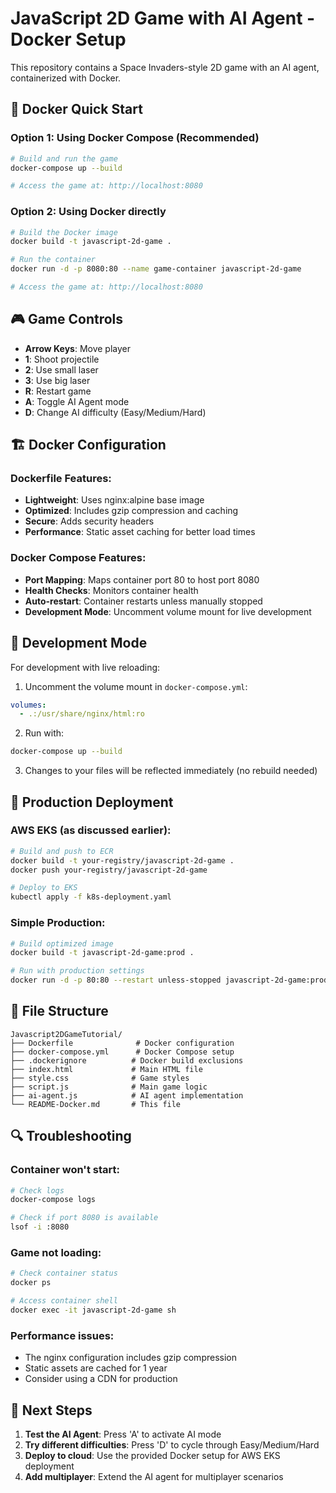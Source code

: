 # JavaScript 2D Game with AI Agent - Docker Setup

This repository contains a Space Invaders-style 2D game with an AI agent, containerized with Docker.

## 🐳 Docker Quick Start

### Option 1: Using Docker Compose (Recommended)

```bash
# Build and run the game
docker-compose up --build

# Access the game at: http://localhost:8080
```

### Option 2: Using Docker directly

```bash
# Build the Docker image
docker build -t javascript-2d-game .

# Run the container
docker run -d -p 8080:80 --name game-container javascript-2d-game

# Access the game at: http://localhost:8080
```

## 🎮 Game Controls

- **Arrow Keys**: Move player
- **1**: Shoot projectile
- **2**: Use small laser
- **3**: Use big laser
- **R**: Restart game
- **A**: Toggle AI Agent mode
- **D**: Change AI difficulty (Easy/Medium/Hard)

## 🏗️ Docker Configuration

### Dockerfile Features:
- **Lightweight**: Uses nginx:alpine base image
- **Optimized**: Includes gzip compression and caching
- **Secure**: Adds security headers
- **Performance**: Static asset caching for better load times

### Docker Compose Features:
- **Port Mapping**: Maps container port 80 to host port 8080
- **Health Checks**: Monitors container health
- **Auto-restart**: Container restarts unless manually stopped
- **Development Mode**: Uncomment volume mount for live development

## 🔧 Development Mode

For development with live reloading:

1. Uncomment the volume mount in `docker-compose.yml`:
```yaml
volumes:
  - .:/usr/share/nginx/html:ro
```

2. Run with:
```bash
docker-compose up --build
```

3. Changes to your files will be reflected immediately (no rebuild needed)

## 🚀 Production Deployment

### AWS EKS (as discussed earlier):
```bash
# Build and push to ECR
docker build -t your-registry/javascript-2d-game .
docker push your-registry/javascript-2d-game

# Deploy to EKS
kubectl apply -f k8s-deployment.yaml
```

### Simple Production:
```bash
# Build optimized image
docker build -t javascript-2d-game:prod .

# Run with production settings
docker run -d -p 80:80 --restart unless-stopped javascript-2d-game:prod
```

## 📁 File Structure

```
Javascript2DGameTutorial/
├── Dockerfile              # Docker configuration
├── docker-compose.yml      # Docker Compose setup
├── .dockerignore          # Docker build exclusions
├── index.html             # Main HTML file
├── style.css              # Game styles
├── script.js              # Main game logic
├── ai-agent.js            # AI agent implementation
└── README-Docker.md       # This file
```

## 🔍 Troubleshooting

### Container won't start:
```bash
# Check logs
docker-compose logs

# Check if port 8080 is available
lsof -i :8080
```

### Game not loading:
```bash
# Check container status
docker ps

# Access container shell
docker exec -it javascript-2d-game sh
```

### Performance issues:
- The nginx configuration includes gzip compression
- Static assets are cached for 1 year
- Consider using a CDN for production

## 🎯 Next Steps

1. **Test the AI Agent**: Press 'A' to activate AI mode
2. **Try different difficulties**: Press 'D' to cycle through Easy/Medium/Hard
3. **Deploy to cloud**: Use the provided Docker setup for AWS EKS deployment
4. **Add multiplayer**: Extend the AI agent for multiplayer scenarios 